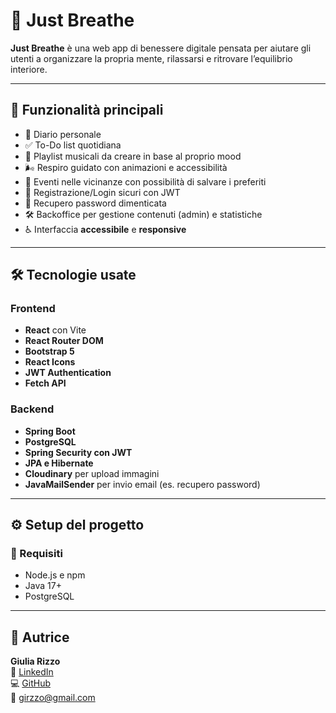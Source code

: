 # 🌿 Just Breathe

**Just Breathe** è una web app di benessere digitale pensata per aiutare gli utenti a organizzare la propria mente, rilassarsi e ritrovare l’equilibrio interiore.

---

## 🚀 Funzionalità principali

- 📝 Diario personale  
- ✅ To-Do list quotidiana  
- 🎵 Playlist musicali da creare in base al proprio mood  
- 🌬️ Respiro guidato con animazioni e accessibilità  
- 📅 Eventi nelle vicinanze con possibilità di salvare i preferiti  
- 🔐 Registrazione/Login sicuri con JWT  
- 🔐 Recupero password dimenticata  
- 🛠️ Backoffice per gestione contenuti (admin) e statistiche  
- ♿ Interfaccia **accessibile** e **responsive**

---

## 🛠️ Tecnologie usate

### Frontend
- **React** con Vite  
- **React Router DOM**  
- **Bootstrap 5**  
- **React Icons**  
- **JWT Authentication**  
- **Fetch API**

### Backend
- **Spring Boot**  
- **PostgreSQL**  
- **Spring Security con JWT**  
- **JPA e Hibernate**  
- **Cloudinary** per upload immagini  
- **JavaMailSender** per invio email (es. recupero password)

---

## ⚙️ Setup del progetto

### 🔧 Requisiti

- Node.js e npm  
- Java 17+  
- PostgreSQL

---

## 👤 Autrice

**Giulia Rizzo**  
🔗 [LinkedIn](https://www.linkedin.com/in/giulia-rizzo-4782bb102/)  
💻 [GitHub](https://github.com/giulia-r01)  
📧 [girzzo@gmail.com](mailto:girzzo@gmail.com?subject=Richiesta%20di%20assistenza)

